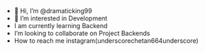 - 👋 Hi, I’m @dramaticking99
- 👀 I’m interested in Development
- I am currently learning Backend
- I’m looking to collaborate on Project Backends
- How to reach me instagram(underscorechetan664underscore) 


